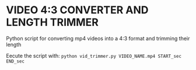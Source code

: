# VIDEO 4:3 CONVERTER AND LENGTH TRIMMER
Python script for converting mp4 videos into a 4:3 format and trimming their length

Eecute the script with:
`python vid_trimmer.py VIDEO_NAME.mp4 START_sec END_sec`
